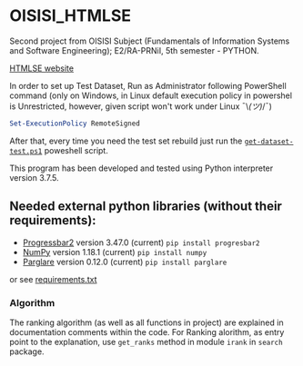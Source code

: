 # OISISI_HTMLSE
Second project from OISISI Subject (Fundamentals of Information Systems and Software Engineering); E2/RA-PRNiI, 5th semester - PYTHON.

[HTMLSE website](https://github.com/One-E2-Team/OISISI_HTMLSE/)

In order to set up Test Dataset, Run as Administrator following PowerShell command (only on Windows, in Linux default execution policy in powershel is Unrestricted, however, given script won't work under Linux ¯\\_(ツ)_/¯)
```powershell
Set-ExecutionPolicy RemoteSigned
```
After that, every time you need the test set rebuild just run the [`get-dataset-test.ps1`](get-dataset-test.ps1) poweshell script.


This program has been developed and tested using Python interpreter version 3.7.5.

## Needed external python libraries (without their requirements):

- [Progressbar2](https://pypi.org/project/progressbar2) version 3.47.0 (current)  `pip install progresbar2`
- [NumPy](https://pypi.org/project/numpy/) version 1.18.1 (current)  `pip install numpy`
- [Parglare](https://pypi.org/project/parglare/) version 0.12.0 (current)  `pip install parglare`

or see [requirements.txt](requirements.txt)

### Algorithm

The ranking algorithm (as well as all functions in project) are explained in documentation comments within the code.
For Ranking alorithm, as entry point to the explanation, use `get_ranks` method in module `irank` in `search` package.
